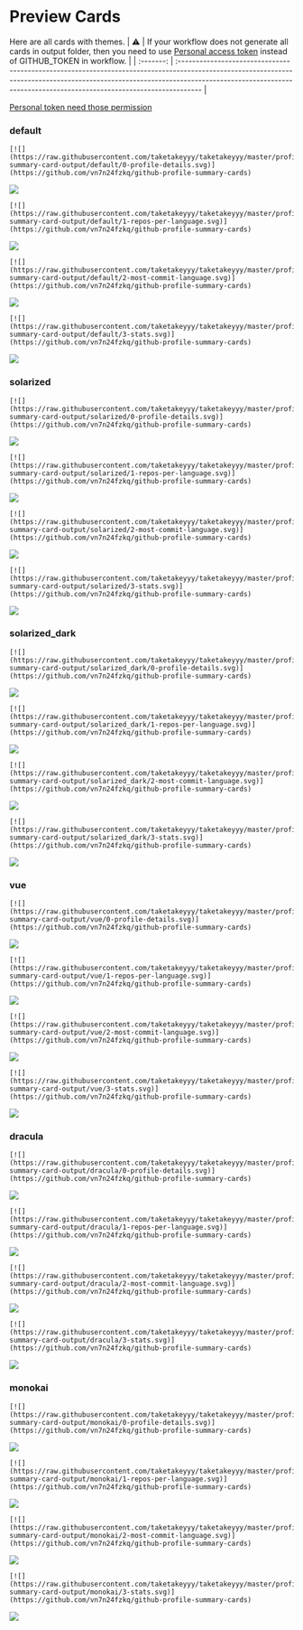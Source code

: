 
# Preview Cards

Here are all cards with themes.
| :warning: | If your workflow does not generate all cards in output folder, then you need to use [Personal access token](https://docs.github.com/en/actions/configuring-and-managing-workflows/creating-and-storing-encrypted-secrets) instead of GITHUB_TOKEN in workflow. |
| :-------: | :------------------------------------------------------------------------------------------------------------------------------------------------------------------------------------------------------------------------------------------------ |

[Personal token need those permission](https://github.com/vn7n24fzkq/github-profile-summary-cards/wiki/Personal-access-token-permissions)


### default


```
[![](https://raw.githubusercontent.com/taketakeyyy/taketakeyyy/master/profile-summary-card-output/default/0-profile-details.svg)](https://github.com/vn7n24fzkq/github-profile-summary-cards)
```
![](https://raw.githubusercontent.com/taketakeyyy/taketakeyyy/master/profile-summary-card-output/default/0-profile-details.svg)


```
[![](https://raw.githubusercontent.com/taketakeyyy/taketakeyyy/master/profile-summary-card-output/default/1-repos-per-language.svg)](https://github.com/vn7n24fzkq/github-profile-summary-cards)
```
![](https://raw.githubusercontent.com/taketakeyyy/taketakeyyy/master/profile-summary-card-output/default/1-repos-per-language.svg)


```
[![](https://raw.githubusercontent.com/taketakeyyy/taketakeyyy/master/profile-summary-card-output/default/2-most-commit-language.svg)](https://github.com/vn7n24fzkq/github-profile-summary-cards)
```
![](https://raw.githubusercontent.com/taketakeyyy/taketakeyyy/master/profile-summary-card-output/default/2-most-commit-language.svg)


```
[![](https://raw.githubusercontent.com/taketakeyyy/taketakeyyy/master/profile-summary-card-output/default/3-stats.svg)](https://github.com/vn7n24fzkq/github-profile-summary-cards)
```
![](https://raw.githubusercontent.com/taketakeyyy/taketakeyyy/master/profile-summary-card-output/default/3-stats.svg)


### solarized


```
[![](https://raw.githubusercontent.com/taketakeyyy/taketakeyyy/master/profile-summary-card-output/solarized/0-profile-details.svg)](https://github.com/vn7n24fzkq/github-profile-summary-cards)
```
![](https://raw.githubusercontent.com/taketakeyyy/taketakeyyy/master/profile-summary-card-output/solarized/0-profile-details.svg)


```
[![](https://raw.githubusercontent.com/taketakeyyy/taketakeyyy/master/profile-summary-card-output/solarized/1-repos-per-language.svg)](https://github.com/vn7n24fzkq/github-profile-summary-cards)
```
![](https://raw.githubusercontent.com/taketakeyyy/taketakeyyy/master/profile-summary-card-output/solarized/1-repos-per-language.svg)


```
[![](https://raw.githubusercontent.com/taketakeyyy/taketakeyyy/master/profile-summary-card-output/solarized/2-most-commit-language.svg)](https://github.com/vn7n24fzkq/github-profile-summary-cards)
```
![](https://raw.githubusercontent.com/taketakeyyy/taketakeyyy/master/profile-summary-card-output/solarized/2-most-commit-language.svg)


```
[![](https://raw.githubusercontent.com/taketakeyyy/taketakeyyy/master/profile-summary-card-output/solarized/3-stats.svg)](https://github.com/vn7n24fzkq/github-profile-summary-cards)
```
![](https://raw.githubusercontent.com/taketakeyyy/taketakeyyy/master/profile-summary-card-output/solarized/3-stats.svg)


### solarized_dark


```
[![](https://raw.githubusercontent.com/taketakeyyy/taketakeyyy/master/profile-summary-card-output/solarized_dark/0-profile-details.svg)](https://github.com/vn7n24fzkq/github-profile-summary-cards)
```
![](https://raw.githubusercontent.com/taketakeyyy/taketakeyyy/master/profile-summary-card-output/solarized_dark/0-profile-details.svg)


```
[![](https://raw.githubusercontent.com/taketakeyyy/taketakeyyy/master/profile-summary-card-output/solarized_dark/1-repos-per-language.svg)](https://github.com/vn7n24fzkq/github-profile-summary-cards)
```
![](https://raw.githubusercontent.com/taketakeyyy/taketakeyyy/master/profile-summary-card-output/solarized_dark/1-repos-per-language.svg)


```
[![](https://raw.githubusercontent.com/taketakeyyy/taketakeyyy/master/profile-summary-card-output/solarized_dark/2-most-commit-language.svg)](https://github.com/vn7n24fzkq/github-profile-summary-cards)
```
![](https://raw.githubusercontent.com/taketakeyyy/taketakeyyy/master/profile-summary-card-output/solarized_dark/2-most-commit-language.svg)


```
[![](https://raw.githubusercontent.com/taketakeyyy/taketakeyyy/master/profile-summary-card-output/solarized_dark/3-stats.svg)](https://github.com/vn7n24fzkq/github-profile-summary-cards)
```
![](https://raw.githubusercontent.com/taketakeyyy/taketakeyyy/master/profile-summary-card-output/solarized_dark/3-stats.svg)


### vue


```
[![](https://raw.githubusercontent.com/taketakeyyy/taketakeyyy/master/profile-summary-card-output/vue/0-profile-details.svg)](https://github.com/vn7n24fzkq/github-profile-summary-cards)
```
![](https://raw.githubusercontent.com/taketakeyyy/taketakeyyy/master/profile-summary-card-output/vue/0-profile-details.svg)


```
[![](https://raw.githubusercontent.com/taketakeyyy/taketakeyyy/master/profile-summary-card-output/vue/1-repos-per-language.svg)](https://github.com/vn7n24fzkq/github-profile-summary-cards)
```
![](https://raw.githubusercontent.com/taketakeyyy/taketakeyyy/master/profile-summary-card-output/vue/1-repos-per-language.svg)


```
[![](https://raw.githubusercontent.com/taketakeyyy/taketakeyyy/master/profile-summary-card-output/vue/2-most-commit-language.svg)](https://github.com/vn7n24fzkq/github-profile-summary-cards)
```
![](https://raw.githubusercontent.com/taketakeyyy/taketakeyyy/master/profile-summary-card-output/vue/2-most-commit-language.svg)


```
[![](https://raw.githubusercontent.com/taketakeyyy/taketakeyyy/master/profile-summary-card-output/vue/3-stats.svg)](https://github.com/vn7n24fzkq/github-profile-summary-cards)
```
![](https://raw.githubusercontent.com/taketakeyyy/taketakeyyy/master/profile-summary-card-output/vue/3-stats.svg)


### dracula


```
[![](https://raw.githubusercontent.com/taketakeyyy/taketakeyyy/master/profile-summary-card-output/dracula/0-profile-details.svg)](https://github.com/vn7n24fzkq/github-profile-summary-cards)
```
![](https://raw.githubusercontent.com/taketakeyyy/taketakeyyy/master/profile-summary-card-output/dracula/0-profile-details.svg)


```
[![](https://raw.githubusercontent.com/taketakeyyy/taketakeyyy/master/profile-summary-card-output/dracula/1-repos-per-language.svg)](https://github.com/vn7n24fzkq/github-profile-summary-cards)
```
![](https://raw.githubusercontent.com/taketakeyyy/taketakeyyy/master/profile-summary-card-output/dracula/1-repos-per-language.svg)


```
[![](https://raw.githubusercontent.com/taketakeyyy/taketakeyyy/master/profile-summary-card-output/dracula/2-most-commit-language.svg)](https://github.com/vn7n24fzkq/github-profile-summary-cards)
```
![](https://raw.githubusercontent.com/taketakeyyy/taketakeyyy/master/profile-summary-card-output/dracula/2-most-commit-language.svg)


```
[![](https://raw.githubusercontent.com/taketakeyyy/taketakeyyy/master/profile-summary-card-output/dracula/3-stats.svg)](https://github.com/vn7n24fzkq/github-profile-summary-cards)
```
![](https://raw.githubusercontent.com/taketakeyyy/taketakeyyy/master/profile-summary-card-output/dracula/3-stats.svg)


### monokai


```
[![](https://raw.githubusercontent.com/taketakeyyy/taketakeyyy/master/profile-summary-card-output/monokai/0-profile-details.svg)](https://github.com/vn7n24fzkq/github-profile-summary-cards)
```
![](https://raw.githubusercontent.com/taketakeyyy/taketakeyyy/master/profile-summary-card-output/monokai/0-profile-details.svg)


```
[![](https://raw.githubusercontent.com/taketakeyyy/taketakeyyy/master/profile-summary-card-output/monokai/1-repos-per-language.svg)](https://github.com/vn7n24fzkq/github-profile-summary-cards)
```
![](https://raw.githubusercontent.com/taketakeyyy/taketakeyyy/master/profile-summary-card-output/monokai/1-repos-per-language.svg)


```
[![](https://raw.githubusercontent.com/taketakeyyy/taketakeyyy/master/profile-summary-card-output/monokai/2-most-commit-language.svg)](https://github.com/vn7n24fzkq/github-profile-summary-cards)
```
![](https://raw.githubusercontent.com/taketakeyyy/taketakeyyy/master/profile-summary-card-output/monokai/2-most-commit-language.svg)


```
[![](https://raw.githubusercontent.com/taketakeyyy/taketakeyyy/master/profile-summary-card-output/monokai/3-stats.svg)](https://github.com/vn7n24fzkq/github-profile-summary-cards)
```
![](https://raw.githubusercontent.com/taketakeyyy/taketakeyyy/master/profile-summary-card-output/monokai/3-stats.svg)

